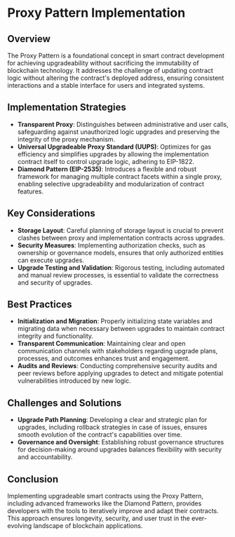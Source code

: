 # Proxy Pattern Implementation

## Overview
The Proxy Pattern is a foundational concept in smart contract development for achieving upgradeability without sacrificing the immutability of blockchain technology. It addresses the challenge of updating contract logic without altering the contract's deployed address, ensuring consistent interactions and a stable interface for users and integrated systems.

## Implementation Strategies
- **Transparent Proxy**: Distinguishes between administrative and user calls, safeguarding against unauthorized logic upgrades and preserving the integrity of the proxy mechanism.
- **Universal Upgradeable Proxy Standard (UUPS)**: Optimizes for gas efficiency and simplifies upgrades by allowing the implementation contract itself to control upgrade logic, adhering to EIP-1822.
- **Diamond Pattern (EIP-2535)**: Introduces a flexible and robust framework for managing multiple contract facets within a single proxy, enabling selective upgradeability and modularization of contract features.

## Key Considerations
- **Storage Layout**: Careful planning of storage layout is crucial to prevent clashes between proxy and implementation contracts across upgrades.
- **Security Measures**: Implementing authorization checks, such as ownership or governance models, ensures that only authorized entities can execute upgrades.
- **Upgrade Testing and Validation**: Rigorous testing, including automated and manual review processes, is essential to validate the correctness and security of upgrades.

## Best Practices
- **Initialization and Migration**: Properly initializing state variables and migrating data when necessary between upgrades to maintain contract integrity and functionality.
- **Transparent Communication**: Maintaining clear and open communication channels with stakeholders regarding upgrade plans, processes, and outcomes enhances trust and engagement.
- **Audits and Reviews**: Conducting comprehensive security audits and peer reviews before applying upgrades to detect and mitigate potential vulnerabilities introduced by new logic.

## Challenges and Solutions
- **Upgrade Path Planning**: Developing a clear and strategic plan for upgrades, including rollback strategies in case of issues, ensures smooth evolution of the contract's capabilities over time.
- **Governance and Oversight**: Establishing robust governance structures for decision-making around upgrades balances flexibility with security and accountability.

## Conclusion
Implementing upgradeable smart contracts using the Proxy Pattern, including advanced frameworks like the Diamond Pattern, provides developers with the tools to iteratively improve and adapt their contracts. This approach ensures longevity, security, and user trust in the ever-evolving landscape of blockchain applications.